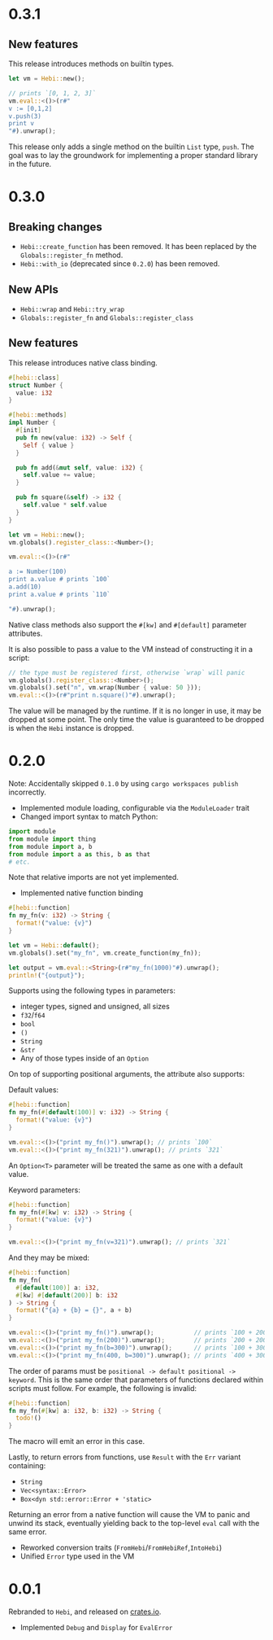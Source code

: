 # 0.3.1

## New features

This release introduces methods on builtin types.

```rust
let vm = Hebi::new();

// prints `[0, 1, 2, 3]`
vm.eval::<()>(r#"
v := [0,1,2]
v.push(3)
print v
"#).unwrap();
```

This release only adds a single method on the builtin `List` type, `push`. The goal was to lay the groundwork for implementing a proper standard library in the future.

# 0.3.0

## Breaking changes

- `Hebi::create_function` has been removed. It has been replaced by the `Globals::register_fn` method.
- `Hebi::with_io` (deprecated since `0.2.0`) has been removed.

## New APIs

- `Hebi::wrap` and `Hebi::try_wrap`
- `Globals::register_fn` and `Globals::register_class`

## New features

This release introduces native class binding.

```rust
#[hebi::class]
struct Number {
  value: i32
}

#[hebi::methods]
impl Number {
  #[init]
  pub fn new(value: i32) -> Self {
    Self { value }
  }

  pub fn add(&mut self, value: i32) {
    self.value += value;
  }

  pub fn square(&self) -> i32 {
    self.value * self.value
  }
}

let vm = Hebi::new();
vm.globals().register_class::<Number>();

vm.eval::<()>(r#"

a := Number(100)
print a.value # prints `100`
a.add(10)
print a.value # prints `110`

"#).unwrap();
```

Native class methods also support the `#[kw]` and `#[default]` parameter attributes.

It is also possible to pass a value to the VM instead of constructing it in a script:

```rust
// the type must be registered first, otherwise `wrap` will panic
vm.globals().register_class::<Number>();
vm.globals().set("n", vm.wrap(Number { value: 50 }));
vm.eval::<()>(r#"print n.square()"#).unwrap();
```

The value will be managed by the runtime. If it is no longer in use, it may be dropped at some point. The only time the value is guaranteed to be dropped is when the `Hebi` instance is dropped.

# 0.2.0

Note: Accidentally skipped `0.1.0` by using `cargo workspaces publish` incorrectly.

- Implemented module loading, configurable via the `ModuleLoader` trait
- Changed import syntax to match Python:

```python
import module
from module import thing
from module import a, b
from module import a as this, b as that
# etc.
```

Note that relative imports are not yet implemented.

- Implemented native function binding

```rust
#[hebi::function]
fn my_fn(v: i32) -> String {
  format!("value: {v}")
}

let vm = Hebi::default();
vm.globals().set("my_fn", vm.create_function(my_fn));

let output = vm.eval::<String>(r#"my_fn(1000)"#).unwrap();
println!("{output}");
```

Supports using the following types in parameters:
- integer types, signed and unsigned, all sizes
- `f32`/`f64`
- `bool`
- `()`
- `String`
- `&str`
- Any of those types inside of an `Option`

On top of supporting positional arguments, the attribute also supports:

Default values:
```rust
#[hebi::function]
fn my_fn(#[default(100)] v: i32) -> String {
  format!("value: {v}")
}

vm.eval::<()>("print my_fn()").unwrap(); // prints `100`
vm.eval::<()>("print my_fn(321)").unwrap(); // prints `321`
```

An `Option<T>` parameter will be treated the same as one with a default value.

Keyword parameters:
```rust
#[hebi::function]
fn my_fn(#[kw] v: i32) -> String {
  format!("value: {v}")
}

vm.eval::<()>("print my_fn(v=321)").unwrap(); // prints `321`
```

And they may be mixed:
```rust
#[hebi::function]
fn my_fn(
  #[default(100)] a: i32,
  #[kw] #[default(200)] b: i32
) -> String {
  format!("{a} + {b} = {}", a + b)
}

vm.eval::<()>("print my_fn()").unwrap();           // prints `100 + 200 = 300`
vm.eval::<()>("print my_fn(200)").unwrap();        // prints `200 + 200 = 400`
vm.eval::<()>("print my_fn(b=300)").unwrap();      // prints `100 + 300 = 400`
vm.eval::<()>("print my_fn(400, b=300)").unwrap(); // prints `400 + 300 = 700`
```

The order of params must be `positional -> default positional -> keyword`.
This is the same order that parameters of functions declared within scripts must follow.
For example, the following is invalid:
```rust
#[hebi::function]
fn my_fn(#[kw] a: i32, b: i32) -> String {
  todo!()
}
```
The macro will emit an error in this case.

Lastly, to return errors from functions, use `Result` with the `Err` variant containing:

- `String`
- `Vec<syntax::Error>`
- `Box<dyn std::error::Error + 'static>`

Returning an error from a native function will cause the VM to panic and unwind its stack,
eventually yielding back to the top-level `eval` call with the same error.

- Reworked conversion traits (`FromHebi`/`FromHebiRef`,`IntoHebi`)
- Unified `Error` type used in the VM

# 0.0.1

Rebranded to `Hebi`, and released on [crates.io](https://crates.io/).

- Implemented `Debug` and `Display` for `EvalError`

